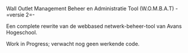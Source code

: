 Wall Outlet Management Beheer en Administratie Tool (W.O.M.B.A.T)
-=versie 2=-

Een complete rewrite van de webbased netwerk-beheer-tool van Avans Hogeschool.

Work in Progress; verwacht nog geen werkende code.




